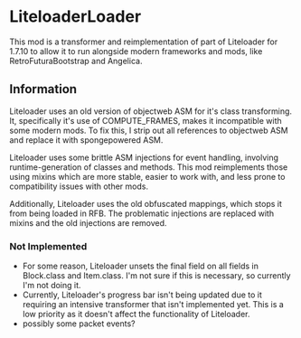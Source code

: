# LiteloaderLoader

This mod is a transformer and reimplementation of part of Liteloader for 1.7.10 to allow it to run alongside modern frameworks and mods, like RetroFuturaBootstrap and Angelica.

## Information

Liteloader uses an old version of objectweb ASM for it's class transforming. It, specifically it's use of COMPUTE_FRAMES, makes it incompatible with some modern mods. To fix this, I strip out all references to objectweb ASM and replace it with spongepowered ASM.

Liteloader uses some brittle ASM injections for event handling, involving runtime-generation of classes and methods. This mod reimplements those using mixins which are more stable, easier to work with, and less prone to compatibility issues with other mods.

Additionally, Liteloader uses the old obfuscated mappings, which stops it from being loaded in RFB. The problematic injections are replaced with mixins and the old injections are removed.

### Not Implemented

- For some reason, Liteloader unsets the final field on all fields in Block.class and Item.class. I'm not sure if this is necessary, so currently I'm not doing it.
- Currently, Liteloader's progress bar isn't being updated due to it requiring an intensive transformer that isn't implemented yet. This is a low priority as it doesn't affect the functionality of Liteloader.
- possibly some packet events?
